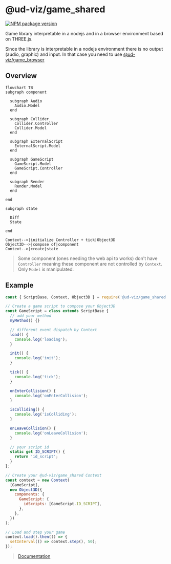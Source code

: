 # @ud-viz/game_shared

[![NPM package version](https://badgen.net/npm/v/@ud-viz/game_shared)](https://npmjs.com/package/@ud-viz/game_shared)

Game library interpretable in a nodejs and in a browser environment based on THREE.js.

Since the library is interpretable in a nodejs environment there is no output (audio, graphic) and input. In that case you need to use [@ud-viz/game_browser](../game_browser/Readme.md)

## Overview

```mermaid
flowchart TB
subgraph component

  subgraph Audio
    Audio.Model
  end

  subgraph Collider
    Collider.Controller
    Collider.Model
  end

  subgraph ExternalScript
    ExternalScript.Model
  end

  subgraph GameScript
    GameScript.Model
    GameScript.Controller
  end

  subgraph Render
    Render.Model
  end

end

subgraph state

  Diff
  State

end

Context-->|initialize Controller + tick|Object3D
Object3D-->|compose of|component
Context-->|create|state
```

> Some component (ones needing the web api to works) don't have `Controller` meaning these component are not controlled by `Context`. Only `Model` is manipulated.

## Example

```js
const { ScriptBase, Context, Object3D } = require('@ud-viz/game_shared');

// Create a game script to compose your Object3D
const GameScript = class extends ScriptBase {
  // add your method
  myMethod() {}

  // different event dispatch by Context
  load() {
    console.log('loading');
  }

  init() {
    console.log('init');
  }

  tick() {
    console.log('tick');
  }

  onEnterCollision() {
    console.log('onEnterCollision');
  }

  isColliding() {
    console.log('isColliding');
  }

  onLeaveCollision() {
    console.log('onLeaveCollision');
  }

  // your script id
  static get ID_SCRIPT() {
    return 'id_script';
  }
};

// Create your @ud-viz/game_shared Context
const context = new Context(
  [GameScript],
  new Object3D({
    components: {
      GameScript: {
        idScripts: [GameScript.ID_SCRIPT],
      },
    },
  })
);

// Load and step your game
context.load().then(() => {
  setInterval(() => context.step(), 50);
});
```

> [Documentation](https://vcityteam.github.io/UD-Viz/html/game_shared/)
